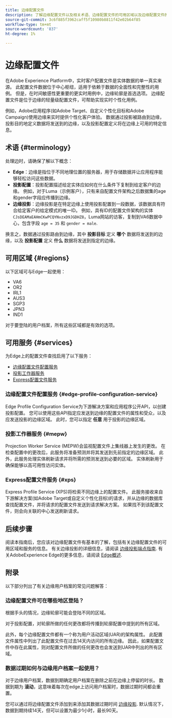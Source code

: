 ```yaml
---
title: 边缘配置文件
description: 了解边缘配置文件以及相关术语、边缘配置文件的可用区域以及边缘配置文件的可用服务。
source-git-commit: 3c6f885f3962caff5f10980b8811f42e02b64f85
workflow-type: tm+mt
source-wordcount: '837'
ht-degree: 1%

---
```



# 边缘配置文件

在Adobe Experience Platform中，实时客户配置文件是实体数据的单一真实来源。 此配置文件数据位于中心枢纽，适用于依赖于数据的全面性和完整性的用例。 但是，在时间敏感性更重要的更实时用例中，边缘轮廓是首选选项。 边缘配置文件是位于边缘的轻量级配置文件，可帮助实现实时个性化用例。

例如，Adobe应用程序(如Adobe Target、自定义个性化目标和Adobe Campaign)使用边缘来实时提供个性化客户体验。 数据通过投影被路由到边缘，投影目的地定义数据将发送到的边缘，以及投影配置定义将在边缘上可用的特定信息。

## 术语 {#terminology}

处理边时，请确保了解以下概念：

- **Edge**：边缘是指位于不同地理位置的服务器，用于存储数据并让应用程序能够轻松访问这些数据。
- **投影配置**：投影配置描述给定实体应如何在什么条件下复制到给定客户的边缘。 例如，对于Luma（示例客户），只有来自配置文件架构之后数据集的age和gender字段应传播到边缘。
- **边缘投影**：边缘投影是在特定边缘上使用投影配置到一段数据，该数据具有符合给定客户的给定模式的唯一ID。 例如，具有ID的配置文件架构的实体 `CJsDEAMaEAHmCKwPCQYNvzxD9JGDHZ8`，Luma网站的访客，复制到VA6数据中心，包含字段 `age = 35` 和 `gender = male`.

换言之，数据通过投影路由到边缘，其中 **投影目标** 定义 **哪个** 数据将发送到的边缘，以及 **投影配置** 定义 **什么** 数据将发送到指定的边缘。

## 可用区域 {#regions}

以下区域可与Edge一起使用：

- VA6
- OR2
- IRL1
- AUS3
- SGP3
- JPN3
- IND1

对于要登陆的用户档案，所有这些区域都是有效的选项。

## 可用服务 {#services}

为Edge上的配置文件查找启用了以下服务：

- [边缘配置文件配置服务](#edge-profile-configuration-service)
- [投影工作器服务](#mepw)
- [Express配置文件服务](#xps)

### 边缘配置文件配置服务 {#edge-profile-configuration-service}

Edge Profile Configuration Service为下游解决方案和应用程序公开API，以创建投影配置。 您可以使用这些API指定应发送到边缘的配置文件的属性和受众，以及应发送投影的边缘区域。 此时，您可以指定 **任意** 用于投影的边缘区域。

### 投影工作器服务 {#mepw}

Projection Worker Service (MEPW)会监视配置文件上集线器上发生的更改。 在检查配置中的更改后，此服务将准备预测并将其发送到先前指定的边缘区域。 此外，此服务处理实体刷新请求并将所需的预测发送到必要的区域。 实体刷新用于确保能够以高可用性访问实体。

### Express配置文件服务 {#xps}

Express Profile Service (XPS)将检索不同边缘上的配置文件。 此服务接收来自下游解决方案(如Adobe Target或自定义个性化目标)的请求，并从边缘的数据库查找配置文件，并将请求的配置文件发送到请求解决方案。 如果找不到该配置文件，则会向关联的中心发送刷新请求。

## 后续步骤

阅读本指南后，您应该对边缘配置文件有基本的了解，包括有关边缘配置文件的可用区域和服务的信息。 有关边缘投影的详细信息，请阅读 [边缘投影端点指南](./api/edge-projections.md). 有关AdobeExperience Edge的更多信息，请阅读 [Edge概述](../edge/home.md).

## 附录

以下部分列出了有关边缘用户档案的常见问题解答：

### 边缘配置文件可在哪些地区登陆？

根据手头的情况，边缘轮廓可能会登陆不同的区域。

对于投影配置，对轮廓所做的任何更改都将传播到轮廓配置中提到的所有区域。

此外，每个边缘配置文件都有一个称为用户活动区域(UAR)的架构属性。 此配置文件属性中列出了此配置文件在过去14天内访问的所有边缘。 因此，如果配置文件中存在此属性，则对配置文件所做的任何更改也会发送到UAR中列出的所有区域。

### 数据过期如何与边缘用户档案一起使用？

对于边缘用户档案，数据到期确定用户档案在删除之前在边缘上停留的时长。 数据到期为 **滚动**，这意味着每次在edge上访问用户档案时，数据过期时间都会重置。

您可以通过将边缘配置文件添加到来添加其数据过期时间 [边缘投影](./api/edge-projections.md). 默认情况下，数据到期持续14天，但可以设置为最少1小时，最长90天。
